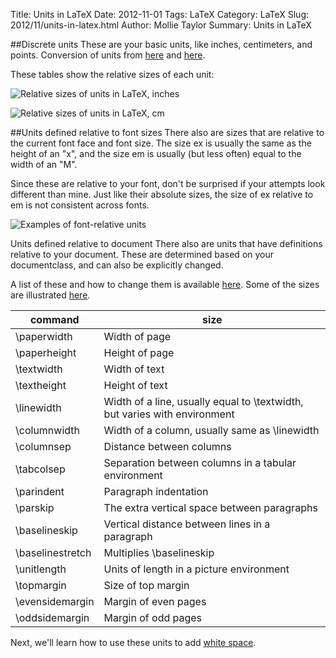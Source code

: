 Title: Units in LaTeX
Date: 2012-11-01
Tags: LaTeX
Category: LaTeX
Slug: 2012/11/units-in-latex.html
Author: Mollie Taylor
Summary: Units in LaTeX

##Discrete units
These are your basic units, like inches, centimeters, and points. Conversion of units from [here](http://wiki.lyx.org/FAQ/Units) and [here](http://www.maths.tcd.ie/~dwilkins/LaTeXPrimer/WhiteSpace.html).

These tables show the relative sizes of each unit:

![Relative sizes of units in LaTeX, inches]({filename}images/latex-units-in.png)

![Relative sizes of units in LaTeX, cm]({filename}images/latex-units-cm.png)

##Units defined relative to font sizes
There also are sizes that are relative to the current font face and font size. The size ex is usually the same as the height of an "x", and the size em is usually (but less often) equal to the width of an "M".

Since these are relative to your font, don't be surprised if your attempts look different than mine. Just like their absolute sizes, the size of ex relative to em is not consistent across fonts.

![Examples of font-relative units]({filename}images/latex-units-em.png)

Units defined relative to document
There also are units that have definitions relative to your document. These are determined based on your documentclass, and can also be explicitly changed.

A list of these and how to change them is available [here](http://en.wikibooks.org/wiki/LaTeX/Useful_Measurement_Macros#Length_.27macros.27). Some of the sizes are illustrated [here](http://wiki.lyx.org/Tips/PaperLayout).

| command | size |
|---|---|
| \paperwidth | Width of page |
| \paperheight | Height of page |
| \textwidth | Width of text |
| \textheight | Height of text |
| \linewidth | Width of a line, usually equal to \textwidth, but varies with environment |
| \columnwidth | Width of a column, usually same as \linewidth |
| \columnsep | Distance between columns |
| \tabcolsep | Separation between columns in a tabular environment |
| \parindent | Paragraph indentation |
| \parskip | The extra vertical space between paragraphs |
| \baselineskip | Vertical distance between lines in a paragraph |
| \baselinestretch | Multiplies \baselineskip |
| \unitlength | Units of length in a picture environment |
| \topmargin | Size of top margin |
| \evensidemargin | Margin of even pages |
| \oddsidemargin | Margin of odd pages |

Next, we'll learn how to use these units to add [white space]({filename}blogger-latex-white-space.md).